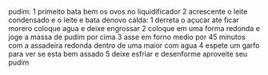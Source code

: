 pudim:
1 primeito bata bem os ovos no liquidificador
2 acrescente o leite condensado e o leite e bata denovo
calda:
1 derreta o açucar ate ficar morero coloque agua e deixe engrossar
2 coloque em uma forma redonda e joge a massa de pudim por cima
3 asse em forno medio por 45 minutos com a assadeira redonda dentro de uma maior com agua
4 espete um garfo para ver se esta bem assado
5 deixe esfriar e desenforme
aproveite seu pudim 